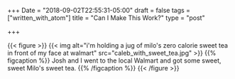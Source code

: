 +++
Date = "2018-09-02T22:55:31-05:00"
draft = false
tags = ["written_with_atom"]
title = "Can I Make This Work?"
type = "post"

+++

{{< figure >}}
{{< img alt="i'm holding a jug of milo's zero calorie sweet tea in front of my face at walmart" src="caleb_with_sweet_tea.jpg" >}}
{{% figcaption %}}
Josh and I went to the local Walmart and got some sweet, sweet Milo's sweet tea.
{{% /figcaption %}}
{{< /figure >}}
